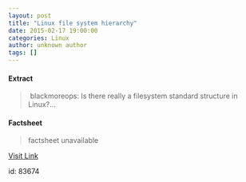 ```yaml
---
layout: post
title: "Linux file system hierarchy"
date: 2015-02-17 19:00:00
categories: Linux
author: unknown author
tags: []
---
```



#### Extract
>&nbsp;blackmoreops: Is there really a filesystem standard structure in Linux?...

#### Factsheet
>factsheet unavailable

[Visit Link](http://www.linuxtoday.com/upload/linux-file-system-hierarchy-150216170510.html)

id:   83674


